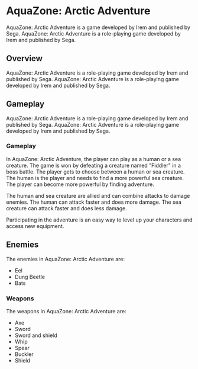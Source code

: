# AquaZone: Arctic Adventure

AquaZone: Arctic Adventure is a game developed by Irem and published by Sega. AquaZone: Arctic Adventure is a role-playing game developed by Irem and published by Sega.

## Overview

AquaZone: Arctic Adventure is a role-playing game developed by Irem and published by Sega. AquaZone: Arctic Adventure is a role-playing game developed by Irem and published by Sega.

## Gameplay

AquaZone: Arctic Adventure is a role-playing game developed by Irem and published by Sega. AquaZone: Arctic Adventure is a role-playing game developed by Irem and published by Sega.

### Gameplay

In AquaZone: Arctic Adventure, the player can play as a human or a sea creature. The game is won by defeating a creature named "Fiddler" in a boss battle. The player gets to choose between a human or sea creature. The human is the player and needs to find a more powerful sea creature. The player can become more powerful by finding adventure.

The human and sea creature are allied and can combine attacks to damage enemies. The human can attack faster and does more damage. The sea creature can attack faster and does less damage.

Participating in the adventure is an easy way to level up your characters and access new equipment.

## Enemies

The enemies in AquaZone: Arctic Adventure are:

*   Eel
*   Dung Beetle
*   Bats

### Weapons

The weapons in AquaZone: Arctic Adventure are:

*   Axe
*   Sword
*   Sword and shield
*   Whip
*   Spear
*   Buckler
*   Shield